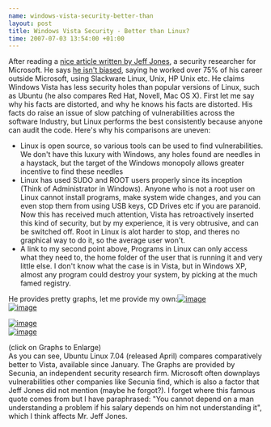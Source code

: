 ```yaml
--- 
name: windows-vista-security-better-than 
layout: post 
title: Windows Vista Security - Better than Linux? 
time: 2007-07-03 13:54:00 +01:00 
--- 
```


After reading a [nice article written by Jeff
Jones](http://blogs.csoonline.com/node/218), a security researcher for
Microsoft. He says [he isn't
biased](http://blogs.csoonline.com/exactly_how_biased_am_i), saying he
worked over 75% of his career outside Microsoft, using Slackware Linux,
Unix, HP Unix etc. He claims Windows Vista has less security holes than
popular versions of Linux, such as Ubuntu (he also compares Red Hat,
Novell, Mac OS X). First let me say why his facts are distorted, and why
he knows his facts are distorted. His facts do raise an issue of slow
patching of vulnerabilities across the software Industry, but Linux
performs the best consistently because anyone can audit the code. Here's
why his comparisons are uneven:  
-   Linux is open source, so various tools can be used to find
    vulnerabilities. We don't have this luxury with Windows, any holes
    found are needles in a haystack, but the target of the Windows
    monopoly allows greater incentive to find these needles
-   Linux has used SUDO and ROOT users properly since its inception
    (Think of Administrator in Windows). Anyone who is not a root user
    on Linux cannot install programs, make system wide changes, and you
    can even stop them from using USB keys, CD Drives etc if you are
    paranoid. Now this has received much attention, Vista has
    retroactively inserted this kind of security, but by my experience,
    it is very obtrusive, and can be switched off. Root in Linux is alot
    harder to stop, and theres no graphical way to do it, so the average
    user won't.
-   A link to my second point above, Programs in Linux can only access
    what they need to, the home folder of the user that is running it
    and very little else. I don't know what the case is in Vista, but in
    Windows XP, almost any program could destroy your system, by picking
    at the much famed registry.

He provides pretty graphs, let me provide my
own:[![image](http://secunia.com/graph/?type=sol&period=all&prod=13223)](http://secunia.com/graph/?type=sol&period=all&prod=13223)  
[![image](http://secunia.com/graph/?type=sol&period=all&prod=14068)](http://secunia.com/graph/?type=sol&period=all&prod=14068)  
  
[![image](http://secunia.com/graph/?type=cri&period=all&prod=14068)](http://secunia.com/graph/?type=cri&period=all&prod=14068)  
[![image](http://secunia.com/graph/?type=cri&period=all&prod=13223)](http://secunia.com/graph/?type=cri&period=all&prod=13223)
  
  
(click on Graphs to Enlarge)  
As you can see, Ubuntu Linux 7.04 (released April) compares
comparatively better to Vista, available since January. The Graphs are
provided by Secunia, an independent security research firm. Microsoft
often downplays vulnerabilities other companies like Secunia find, which
is also a factor that Jeff Jones did not mention (maybe he forgot?). I
forget where this famous quote comes from but I have paraphrased: "You
cannot depend on a man understanding a problem if his salary depends on
him not understanding it", which I think affects Mr. Jeff Jones.